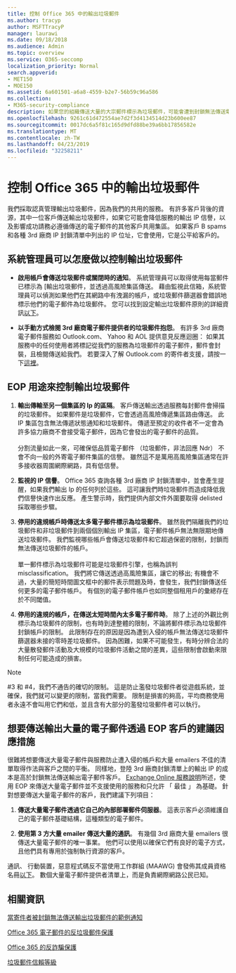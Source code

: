 ```yaml
---
title: 控制 Office 365 中的輸出垃圾郵件
ms.author: tracyp
author: MSFTTracyP
manager: laurawi
ms.date: 09/18/2018
ms.audience: Admin
ms.topic: overview
ms.service: O365-seccomp
localization_priority: Normal
search.appverid:
- MET150
- MOE150
ms.assetid: 6a601501-a6a8-4559-b2e7-56b59c96a586
ms.collection:
- M365-security-compliance
description: 如果您的組織傳送大量的大宗郵件標示為垃圾郵件，可能會遭到封鎖無法傳送電子郵件與 Office 365。 閱讀本篇文章以深入了解發生的原因以及可以怎麼做其相關資訊。
ms.openlocfilehash: 9261c61d472554ae7d2f3d4134514d23b600ee87
ms.sourcegitcommit: 0017dc6a5f81c165d9dfd88be39a6bb17856582e
ms.translationtype: MT
ms.contentlocale: zh-TW
ms.lasthandoff: 04/23/2019
ms.locfileid: "32258211"
---
```

# <a name="control-outbound-spam-in-office-365"></a>控制 Office 365 中的輸出垃圾郵件

我們採取認真管理輸出垃圾郵件，因為我們的共用的服務。  有許多客戶背後的資源，其中一位客戶傳送輸出垃圾郵件，如果它可能會降低服務的輸出 IP 信譽，以及影響成功請務必遵循傳送的電子郵件的其他客戶共用集區。 如果客戶 B spams 和各種 3rd 廠商 IP 封鎖清單中列出的 IP 位址，它會使用，它是公平給客戶的。

## <a name="what-admins-can-do-to-control-outbound-spam"></a>系統管理員可以怎麼做以控制輸出垃圾郵件

- **啟用帳戶會傳送垃圾郵件或關閉時的通知**。 系統管理員可以取得使用每當郵件已標示為 [輸出垃圾郵件，並透過高風險集區傳送。 藉由監視此信箱，系統管理員可以偵測如果他們在其網路中有洩漏的帳戶，或垃圾郵件篩選器會錯誤地標示他們的電子郵件為垃圾郵件。 您可以找到設定輸出垃圾郵件原則的詳細資訊[以下](configure-the-outbound-spam-policy.md)。
 
- **以手動方式檢閱 3rd 廠商電子郵件提供者的垃圾郵件抱怨**。 有許多 3rd 廠商電子郵件服務如 Outlook.com、 Yahoo 和 AOL 提供意見反應迴圈： 如果其服務中的任何使用者將標記從我們的服務為垃圾郵件的電子郵件，郵件會封裝，且檢閱傳送給我們。 若要深入了解 Outlook.com 的寄件者支援，請按一下[這裡](https://sendersupport.olc.protection.outlook.com/pm/services.aspx)。

## <a name="what-eop-does-to-control-outbound-spam"></a>EOP 用途來控制輸出垃圾郵件

1. **輸出傳輸至另一個集區的 Ip 的區隔**。 客戶傳送輸出透過服務每封郵件會掃描的垃圾郵件。 如果郵件是垃圾郵件，它會透過高風險傳遞集區路由傳送。 此 IP 集區包含無法傳遞狀態通知和垃圾郵件。 傳遞至預定的收件者不一定會為許多協力廠商不會接受電子郵件，因為它會發出的電子郵件的品質。<br/><br/>分割流量如此一來，可確保低品質電子郵件 （垃圾郵件，非法回應 Ndr） 不會不向一般的外寄電子郵件集區的信譽。 雖然這不是萬用高風險集區通常在許多接收器周圍網際網路，具有低信譽。 

2. **監視的 IP 信譽**。 Office 365 查詢各種 3rd 廠商 IP 封鎖清單中，並會產生提醒，如果我們輸出 Ip 的任何列於這些。 這可讓我們時垃圾郵件而造成降低我們信譽快速作出反應。 產生警示時，我們提供內部文件外圍要取得 delisted 採取哪些步驟。 

3. **停用的違規帳戶時傳送太多電子郵件標示為垃圾郵件**。 雖然我們隔離我們的垃圾郵件和非垃圾郵件到兩個個別輸出 IP 集區，電子郵件帳戶無法無限期地傳送垃圾郵件。 我們監視哪些帳戶會傳送垃圾郵件和它超過保密的限制，封鎖而無法傳送垃圾郵件的帳戶。<br/><br/>單一郵件標示為垃圾郵件可能是垃圾郵件引擎，也稱為誤判 misclassification。 我們將它傳送透過高風險集區，讓它的移出; 有機會不過，大量的簡短時間圖文框中的郵件表示問題及時，會發生，我們封鎖傳送任何更多的電子郵件帳戶。 有個別的電子郵件帳戶也如同整個租用戶的彙總存在於不同閾值。

4. **停用的違規的帳戶，在傳送太短時間內太多電子郵件時**。 除了上述的外觀比例標示為垃圾郵件的限制，也有時到達整體的限制，不論將郵件標示為垃圾郵件封鎖帳戶的限制。 此限制存在的原因是因為遭到入侵的帳戶無法傳送垃圾郵件篩選器未接的零時差垃圾郵件。 因為困難，如果不可能發生，有時分辨合法的大量散發郵件活動及大規模的垃圾郵件活動之間的差異，這些限制會啟動來限制任何可能造成的損害。

> [!NOTE]
> #3 和 #4，我們不通告的確切的限制。  這是防止濫發垃圾郵件者從遊戲系統，並確保，我們就可以變更的限制，當我們需要。 限制是損害的夠高，平均商務使用者永遠不會叫用它們和低，並且含有大部分的濫發垃圾郵件者可以執行。 

## <a name="recommended-workarounds-for-customers-who-want-to-send-outbound-a-lot-of-email-through-eop"></a>想要傳送輸出大量的電子郵件透過 EOP 客戶的建議因應措施

很難將想要傳送大量電子郵件與服務防止遭入侵的帳戶和大量 emailers 不佳的清單取得作法與客戶之間的平衡。 同樣地，登陸 3rd 廠商封鎖清單上的輸出 IP 的成本是高於封鎖無法傳送輸出電子郵件客戶。 [Exchange Online 服務說明](https://technet.microsoft.com/library/exchange-online-limits.aspx#RecipientLimits)所述，使用 EOP 來傳送大量電子郵件並不支援使用的服務和只允許 「 最佳 」 為基礎。 針對想要傳送大量電子郵件的客戶，我們建議下列項目：

1. **傳送大量電子郵件透過它自己的內部部署郵件伺服器**。 這表示客戶必須維護自己的電子郵件基礎結構，這種類型的電子郵件。

2. **使用第 3 方大量 emailer 傳送大量的通訊**。 有幾個 3rd 廠商大量 emailers 很傳送大量電子郵件的唯一事業。 他們可以使用以確保它們有良好的電子方式，且他們具有專用於強制執行資源的客戶。 

通訊、 行動裝置，惡意程式碼反不當使用工作群組 (MAAWG) 會發佈其成員資格名冊[以下](http://www.maawg.org/about/roster)。 數個大量電子郵件提供者清單上，而是負責網際網路公民已知。 
  
## <a name="for-more-information"></a>相關資訊

[當寄件者被封鎖無法傳送輸出垃圾郵件的範例通知](sample-notification-when-a-sender-is-blocked-sending-outbound-spam.md)

[Office 365 電子郵件的反垃圾郵件保護](anti-spam-protection.md)

[Office 365 的反詐騙保護](anti-spoofing-protection.md)

[垃圾郵件信賴等級](spam-confidence-levels.md)
